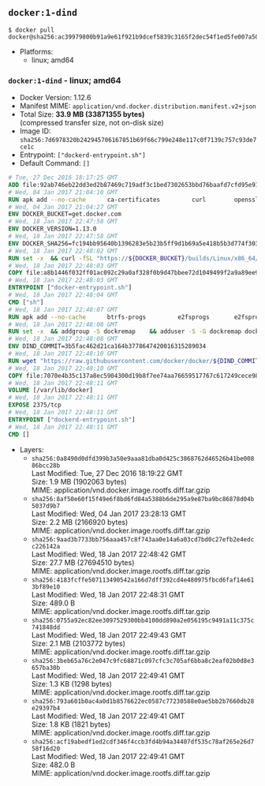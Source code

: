 ## `docker:1-dind`

```console
$ docker pull docker@sha256:ac39979800b91a9e61f921b9dcef5839c3165f2dec54f1ed5fe007a501513cd0
```

-	Platforms:
	-	linux; amd64

### `docker:1-dind` - linux; amd64

-	Docker Version: 1.12.6
-	Manifest MIME: `application/vnd.docker.distribution.manifest.v2+json`
-	Total Size: **33.9 MB (33871355 bytes)**  
	(compressed transfer size, not on-disk size)
-	Image ID: `sha256:7d6978320b242945706167851b69f66c799e248e117c0f7139c757c93de7ce1c`
-	Entrypoint: `["dockerd-entrypoint.sh"]`
-	Default Command: `[]`

```dockerfile
# Tue, 27 Dec 2016 18:17:25 GMT
ADD file:92ab746eb22dd3ed2b87469c719adf3c1bed7302653bbd76baafd7cfd95e911e in / 
# Wed, 04 Jan 2017 21:04:10 GMT
RUN apk add --no-cache 		ca-certificates 		curl 		openssl
# Wed, 04 Jan 2017 21:04:27 GMT
ENV DOCKER_BUCKET=get.docker.com
# Wed, 18 Jan 2017 22:47:58 GMT
ENV DOCKER_VERSION=1.13.0
# Wed, 18 Jan 2017 22:47:58 GMT
ENV DOCKER_SHA256=fc194bb95640b1396283e5b23b5ff9d1b69a5e418b5b3d774f303a7642162ad6
# Wed, 18 Jan 2017 22:48:02 GMT
RUN set -x 	&& curl -fSL "https://${DOCKER_BUCKET}/builds/Linux/x86_64/docker-${DOCKER_VERSION}.tgz" -o docker.tgz 	&& echo "${DOCKER_SHA256} *docker.tgz" | sha256sum -c - 	&& tar -xzvf docker.tgz 	&& mv docker/* /usr/local/bin/ 	&& rmdir docker 	&& rm docker.tgz 	&& docker -v
# Wed, 18 Jan 2017 22:48:03 GMT
COPY file:a8b1446f032ff01ac092c29a0af328f0b9d47bbee72d1049499f2a9a89ee988a in /usr/local/bin/ 
# Wed, 18 Jan 2017 22:48:03 GMT
ENTRYPOINT ["docker-entrypoint.sh"]
# Wed, 18 Jan 2017 22:48:04 GMT
CMD ["sh"]
# Wed, 18 Jan 2017 22:48:07 GMT
RUN apk add --no-cache 		btrfs-progs 		e2fsprogs 		e2fsprogs-extra 		iptables 		xfsprogs 		xz
# Wed, 18 Jan 2017 22:48:08 GMT
RUN set -x 	&& addgroup -S dockremap 	&& adduser -S -G dockremap dockremap 	&& echo 'dockremap:165536:65536' >> /etc/subuid 	&& echo 'dockremap:165536:65536' >> /etc/subgid
# Wed, 18 Jan 2017 22:48:08 GMT
ENV DIND_COMMIT=3b5fac462d21ca164b3778647420016315289034
# Wed, 18 Jan 2017 22:48:10 GMT
RUN wget "https://raw.githubusercontent.com/docker/docker/${DIND_COMMIT}/hack/dind" -O /usr/local/bin/dind 	&& chmod +x /usr/local/bin/dind
# Wed, 18 Jan 2017 22:48:10 GMT
COPY file:7070e4b35c137a8ec5904300d19b8f7ee74aa76659517767c617249cece98a4a in /usr/local/bin/ 
# Wed, 18 Jan 2017 22:48:11 GMT
VOLUME [/var/lib/docker]
# Wed, 18 Jan 2017 22:48:11 GMT
EXPOSE 2375/tcp
# Wed, 18 Jan 2017 22:48:11 GMT
ENTRYPOINT ["dockerd-entrypoint.sh"]
# Wed, 18 Jan 2017 22:48:11 GMT
CMD []
```

-	Layers:
	-	`sha256:0a8490d0dfd399b3a50e9aaa81dba0d425c3868762d46526b41be00886bcc28b`  
		Last Modified: Tue, 27 Dec 2016 18:19:22 GMT  
		Size: 1.9 MB (1902063 bytes)  
		MIME: application/vnd.docker.image.rootfs.diff.tar.gzip
	-	`sha256:8af50e60f15f49e6f8bd6fd84a5388b6de295a9e87ba9bc86878d04b5037d9b7`  
		Last Modified: Wed, 04 Jan 2017 23:28:13 GMT  
		Size: 2.2 MB (2166920 bytes)  
		MIME: application/vnd.docker.image.rootfs.diff.tar.gzip
	-	`sha256:9aad3b7733bb756aaa457c8f743aa0e14a6a03cd7bd0c27efb2e4edcc226142a`  
		Last Modified: Wed, 18 Jan 2017 22:48:42 GMT  
		Size: 27.7 MB (27694510 bytes)  
		MIME: application/vnd.docker.image.rootfs.diff.tar.gzip
	-	`sha256:4183fcffe507113490542a166d7dff392cd4e480975fbcd6faf14e613bf89e10`  
		Last Modified: Wed, 18 Jan 2017 22:48:31 GMT  
		Size: 489.0 B  
		MIME: application/vnd.docker.image.rootfs.diff.tar.gzip
	-	`sha256:0755a92ec82ee3097529300bb4100dd890a2e056195c9491a11c375c741848dd`  
		Last Modified: Wed, 18 Jan 2017 22:49:43 GMT  
		Size: 2.1 MB (2103772 bytes)  
		MIME: application/vnd.docker.image.rootfs.diff.tar.gzip
	-	`sha256:3beb65a76c2e047c9fc68871c097cfc3c705af6bba8c2eaf02b0d8e3657ba30b`  
		Last Modified: Wed, 18 Jan 2017 22:49:41 GMT  
		Size: 1.3 KB (1298 bytes)  
		MIME: application/vnd.docker.image.rootfs.diff.tar.gzip
	-	`sha256:793a601b0ac4a0d1b8576622ec0587c77230588e0ae5bb2b7660db28e29397b4`  
		Last Modified: Wed, 18 Jan 2017 22:49:41 GMT  
		Size: 1.8 KB (1821 bytes)  
		MIME: application/vnd.docker.image.rootfs.diff.tar.gzip
	-	`sha256:acf19abedf1ed2cdf346f4ccb3fd4b94a34407df535c78af265e26d758f16d20`  
		Last Modified: Wed, 18 Jan 2017 22:49:41 GMT  
		Size: 482.0 B  
		MIME: application/vnd.docker.image.rootfs.diff.tar.gzip
